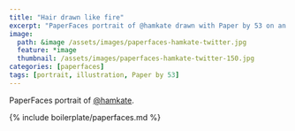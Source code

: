 ```yaml
---
title: "Hair drawn like fire"
excerpt: "PaperFaces portrait of @hamkate drawn with Paper by 53 on an iPad."
image: 
  path: &image /assets/images/paperfaces-hamkate-twitter.jpg 
  feature: *image
  thumbnail: /assets/images/paperfaces-hamkate-twitter-150.jpg
categories: [paperfaces]
tags: [portrait, illustration, Paper by 53]
---
```


PaperFaces portrait of [@hamkate](https://twitter.com/hamkate).

{% include boilerplate/paperfaces.md %}
